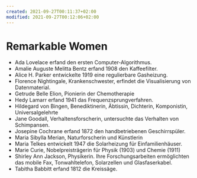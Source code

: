 ```yaml
---
created: 2021-09-27T00:11:37+02:00
modified: 2021-09-27T00:12:06+02:00
---
```


# Remarkable Women

- Ada Lovelace erfand den ersten Computer-Algorithmus.
- Amalie Auguste Melitta Bentz erfand 1908 den Kaffeefilter.
- Alice H. Parker entwickelte 1919 eine regulierbare Gasheizung.
- Florence Nightingale, Krankenschwester, erfindet die Visualisierung von Datenmaterial.
- Getrude Belle Elion, Pionierin der Chemotherapie
- Hedy Lamarr erfand 1941 das Frequenzsprungverfahren.
- Hildegard von Bingen, Benediktinerin, Äbtissin, Dichterin, Komponistin, Universalgelehrte
- Jane Goodall, Verhaltensforscherin, untersuchte das Verhalten von Schimpansen.
- Josepine Cochrane erfand 1872 den handbetriebenen Geschirrspüler.
- Maria Sibylla Merian, Naturforscherin und Künstlerin
- Maria Telkes entwickelt 1947 die Solarheizung für Einfamilienhäuser.
- Marie Curie, Nobelpreisträgerin für Physik (1903) und Chemie (1911)
- Shirley Ann Jackson, Physikerin. Ihre Forschungsarbeiten ermöglichten das mobile Fax, Tonwahltelefon, Solarzellen und Glasfaserkabel.
- Tabitha Babbitt erfand 1812 die Kreissäge.
